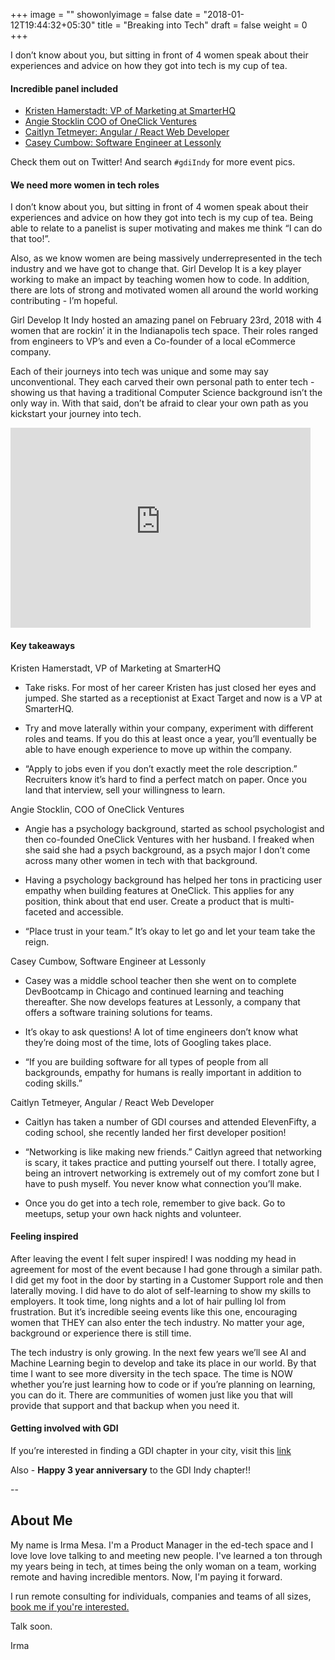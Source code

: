 +++
image = ""
showonlyimage = false
date = "2018-01-12T19:44:32+05:30"
title = "Breaking into Tech"
draft = false
weight = 0
+++

I don’t know about you, but sitting in front of 4 women speak about their experiences and advice on how they got into tech is my cup of tea.

<!--more-->

#### Incredible panel included

- [Kristen Hamerstadt: VP of Marketing at SmarterHQ](https://twitter.com/K_Hamerstadt)
- [Angie Stocklin COO of OneClick Ventures](https://twitter.com/easterday77)
- [Caitlyn Tetmeyer: Angular / React Web Developer](https://twitter.com/CaitlynTetmeyer)
- [Casey Cumbow: Software Engineer at Lessonly](https://twitter.com/case_eee)

Check them out on Twitter! And search `#gdiIndy` for more event pics.

#### We need more women in tech roles

I don’t know about you, but sitting in front of 4 women speak about their experiences and advice on how they got into tech is my cup of tea. Being able to relate to a panelist is super motivating and makes me think “I can do that too!”.

Also, as we know women are being massively underrepresented in the tech industry and we have got to change that. Girl Develop It is a key player working to make an impact by teaching women how to code. In addition, there are lots of strong and motivated women all around the world working contributing - I’m hopeful.

Girl Develop It Indy hosted an amazing panel on February 23rd, 2018 with 4 women that are rockin’ it in the Indianapolis tech space. Their roles ranged from engineers to VP’s and even a Co-founder of a local eCommerce company.

Each of their journeys into tech was unique and some may say unconventional. They each carved their own personal path to enter tech - showing us that having a traditional Computer Science background isn’t the only way in. With that said, don’t be afraid to clear your own path as you kickstart your journey into tech.

<iframe width="480" height="320" src="https://theweeklyhuman.substack.com/embed" frameborder="0" scrolling="no"></iframe>

#### Key takeaways

Kristen Hamerstadt, VP of Marketing at SmarterHQ

- Take risks. For most of her career Kristen has just closed her eyes and jumped. She started as a receptionist at Exact Target and now is a VP at SmarterHQ.

- Try and move laterally within your company, experiment with different roles and teams. If you do this at least once a year, you’ll eventually be able to have enough experience to move up within the company.

- “Apply to jobs even if you don’t exactly meet the role description.” Recruiters know it’s hard to find a perfect match on paper. Once you land that interview, sell your willingness to learn.

Angie Stocklin, COO of OneClick Ventures

- Angie has a psychology background, started as school psychologist and then co-founded OneClick Ventures with her husband. I freaked when she said she had a psych background, as a psych major I don’t come across many other women in tech with that background.

- Having a psychology background has helped her tons in practicing user empathy when building features at OneClick. This applies for any position, think about that end user. Create a product that is multi-faceted and accessible.

- “Place trust in your team.” It’s okay to let go and let your team take the reign.

Casey Cumbow, Software Engineer at Lessonly

- Casey was a middle school teacher then she went on to complete DevBootcamp in Chicago and continued learning and teaching thereafter. She now develops features at Lessonly, a company that offers a software training solutions for teams.

- It’s okay to ask questions! A lot of time engineers don’t know what they’re doing most of the time, lots of Googling takes place.

- “If you are building software for all types of people from all backgrounds, empathy for humans is really important in addition to coding skills.”

Caitlyn Tetmeyer, Angular / React Web Developer

- Caitlyn has taken a number of GDI courses and attended ElevenFifty, a coding school, she recently landed her first developer position!

- “Networking is like making new friends.” Caitlyn agreed that networking is scary, it takes practice and putting yourself out there. I totally agree, being an introvert networking is extremely out of my comfort zone but I have to push myself. You never know what connection you’ll make.

- Once you do get into a tech role, remember to give back. Go to meetups, setup your own hack nights and volunteer.

#### Feeling inspired

After leaving the event I felt super inspired! I was nodding my head in agreement for most of the event because I had gone through a similar path. I did get my foot in the door by starting in a Customer Support role and then laterally moving. I did have to do alot of self-learning to show my skills to employers. It took time, long nights and a lot of hair pulling lol from frustration. But it’s incredible seeing events like this one, encouraging women that THEY can also enter the tech industry. No matter your age, background or experience there is still time.

The tech industry is only growing. In the next few years we’ll see AI and Machine Learning begin to develop and take its place in our world. By that time I want to see more diversity in the tech space. The time is NOW whether you’re just learning how to code or if you’re planning on learning, you can do it. There are communities of women just like you that will provide that support and that backup when you need it.

#### Getting involved with GDI

If you’re interested in finding a GDI chapter in your city, visit this [link](https://www.girldevelopit.com/chapters)

Also - **Happy 3 year anniversary** to the GDI Indy chapter!!

--

## About Me

My name is Irma Mesa. I'm a Product Manager in the ed-tech space and I love love love talking to and meeting new people. I've learned a ton through my years being in tech, at times being the only woman on a team, working remote and having incredible mentors. Now, I'm paying it forward.

I run remote consulting for individuals, companies and teams of all sizes, [book me if you're interested.](/workwithme/)

Talk soon.

Irma
